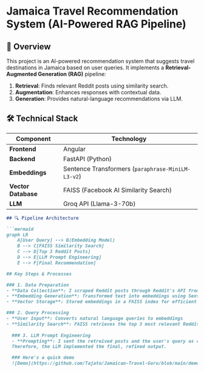 # Jamaica Travel Recommendation System (AI-Powered RAG Pipeline)

## 🌴 Overview
This project is an AI-powered recommendation system that suggests travel destinations in Jamaica based on user queries. It implements a **Retrieval-Augmented Generation (RAG)** pipeline:
1. **Retrieval**: Finds relevant Reddit posts using similarity search.
2. **Augmentation**: Enhances responses with contextual data.
3. **Generation**: Provides natural-language recommendations via LLM.

## 🛠️ Technical Stack
| Component | Technology |
|-----------|------------|
| **Frontend** | Angular |
| **Backend** | FastAPI (Python) |
| **Embeddings** | Sentence Transformers (`paraphrase-MiniLM-L3-v2`) |
| **Vector Database** | FAISS (Facebook AI Similarity Search) |
| **LLM** | Groq API (Llama-3-70b) |
```md
## 🔍 Pipeline Architecture

```mermaid
graph LR
    A[User Query] --> B(Embedding Model)
    B --> C[FAISS Similarity Search]
    C --> D[Top 3 Reddit Posts]
    D --> E[LLM Prompt Engineering]
    E --> F[Final Recommendation]

## Key Steps & Processes

### 1. Data Preparation
- **Data Collection**: I scraped Reddit posts through Reddit's API from subreddits.
- **Embedding Generation**: Transformed text into embeddings using Sentence Transformers (`all-MiniLM-L6-v2`)
- **Vector Storage**: Stored embeddings in a FAISS index for efficient similarity search

### 2. Query Processing
- **User Input**: Converts natural language queries to embeddings
- **Similarity Search**: FAISS retrieves the top 3 most relevant Reddit posts based on:
 
  ### 3. LLM Prompt Engineering
  - **Prompting**: I sent the retreived posts and the user's query as context when prompting the LLM. 
  Therefore, the LLM implemented the final, refined output. 

  ### Here's a quick demo
  ![Demo](https://github.com/Tajato/Jamaican-Travel-Guru/blob/main/demo.gif?raw=true)


